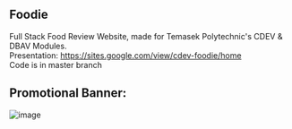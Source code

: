 ## Foodie
Full Stack Food Review Website, made for Temasek Polytechnic's CDEV & DBAV Modules. 
<br>
Presentation: https://sites.google.com/view/cdev-foodie/home
<br>
Code is in master branch

## Promotional Banner:
![image](https://user-images.githubusercontent.com/107395637/217201416-673f244e-459b-43a7-b78f-9d0d31b3d0c1.png)

